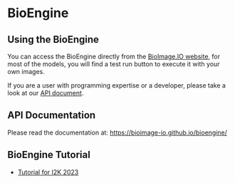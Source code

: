 # BioEngine


## Using the BioEngine

You can access the BioEngine directly from the [BioImage.IO website](https://bioimage.io), for most of the models, you will find a test run button to execute it with your own images. 

If you are a user with programming expertise or a developer, please take a look at our [API document](api.md).

## API Documentation

Please read the documentation at: https://bioimage-io.github.io/bioengine/

## BioEngine Tutorial
 * [Tutorial for I2K 2023](https://slides.imjoy.io/?slides=https://raw.githubusercontent.com/bioimage-io/BioEngine/main/slides/i2k-2023-bioengine-workshop.md)

